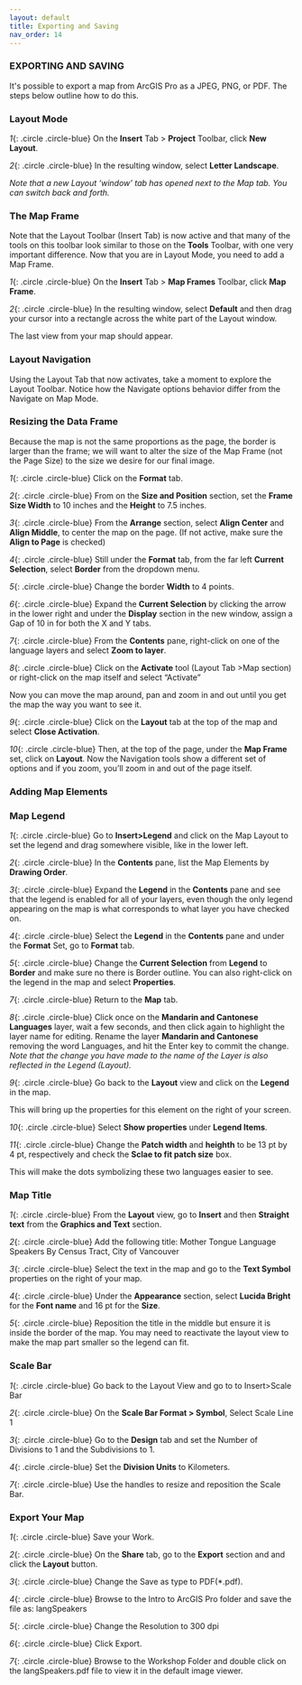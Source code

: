 ```yaml
---
layout: default
title: Exporting and Saving
nav_order: 14
---
```


### EXPORTING AND SAVING
It's possible to export a map from ArcGIS Pro as a JPEG, PNG, or PDF. The steps below outline how to do this.

### Layout Mode
*1*{: .circle .circle-blue} On the **Insert** Tab > **Project** Toolbar, click **New Layout**.

*2*{: .circle .circle-blue} In the resulting window, select **Letter Landscape**. 

_Note that a new Layout ‘window’ tab has opened next to the Map tab. You can switch back and forth._

### The Map Frame
Note that the Layout Toolbar (Insert Tab) is now active and that many of the tools on this toolbar look similar to those on the **Tools** Toolbar, with one very important difference.  Now that you are in Layout Mode, you need to add a Map Frame.

*1*{: .circle .circle-blue} On the **Insert** Tab > **Map Frames** Toolbar, click **Map Frame**.

*2*{: .circle .circle-blue} In the resulting window, select **Default** and then drag your cursor into a rectangle across the white part of the Layout window.   

The last view from your map should appear.

### Layout Navigation
Using the Layout Tab that now activates, take a moment to explore the Layout Toolbar.
Notice how the Navigate options behavior differ from the Navigate on Map Mode.

### Resizing the Data Frame
Because the map is not the same proportions as the page, the border is larger than the frame; we will want to alter the size of the Map Frame (not the Page Size) to the size we desire for our final image.

*1*{: .circle .circle-blue} Click on the **Format** tab.

*2*{: .circle .circle-blue} From on the **Size and Position** section, set the **Frame Size  Width** to 10 inches and the **Height** to 7.5 inches.

*3*{: .circle .circle-blue} From the **Arrange** section, select **Align Center** and **Align Middle**, to center the map on the page. (If not active, make sure the **Align to Page** is checked)

*4*{: .circle .circle-blue} Still under the **Format** tab, from the far left **Current Selection**, select **Border** from the dropdown menu.

*5*{: .circle .circle-blue} Change the border **Width** to 4 points.  

*6*{: .circle .circle-blue} Expand the **Current Selection** by clicking the arrow in the lower right and under the **Display** section in the new window, assign a Gap of 10 in for both the X and Y tabs.

*7*{: .circle .circle-blue} From the **Contents** pane, right-click on one of the language layers and select **Zoom to layer**. 

*8*{: .circle .circle-blue} Click on the **Activate** tool (Layout Tab >Map section) or right-click  on the map itself and select “Activate”

Now you can move the map around, pan and zoom in and out until you get the map the way you want to see it.

*9*{: .circle .circle-blue} Click on the **Layout** tab at the top of the map and select **Close Activation**.

*10*{: .circle .circle-blue}	Then, at the top of the page, under the **Map Frame** set, click on **Layout**. Now the Navigation tools show a different set of options and if you zoom, you’ll zoom in and out of the page itself.

### Adding Map Elements

### Map Legend
*1*{: .circle .circle-blue} Go to **Insert>Legend** and click on the Map Layout to set the legend and drag somewhere visible, like in the lower left.

*2*{: .circle .circle-blue} In the **Contents** pane, list the Map Elements by **Drawing Order**.

*3*{: .circle .circle-blue} Expand the **Legend** in the **Contents** pane and see that the legend is enabled for all of your layers, even though the only legend appearing on the map is what corresponds to what layer you have checked on.

*4*{: .circle .circle-blue} Select the **Legend** in the **Contents** pane and under the **Format** Set, go to **Format** tab.

*5*{: .circle .circle-blue} Change the **Current Selection** from **Legend** to **Border** and make sure no there is Border outline. You can also right-click on the legend in the map and select **Properties**.

*7*{: .circle .circle-blue} Return to the **Map** tab.

*8*{: .circle .circle-blue}	Click once on the **Mandarin and Cantonese Languages** layer, wait a few seconds, and then click again to highlight the layer name for editing.  Rename the layer **Mandarin and Cantonese** removing the word Languages, and hit the Enter key to commit the change.
_Note that the change you have made to the name of the Layer is also reflected in the Legend (Layout)._

*9*{: .circle .circle-blue} Go back to the **Layout** view and click on the **Legend** in the map.

This will bring up the properties for this element on the right of your screen. 

*10*{: .circle .circle-blue} Select **Show properties** under **Legend Items**.

*11*{: .circle .circle-blue} Change the **Patch width** and **heighth** to be 13 pt by 4 pt, respectively and check the **Sclae to fit patch size** box.

This will make the dots symbolizing these two languages easier to see.

### Map Title
*1*{: .circle .circle-blue} From the **Layout** view, go to **Insert** and then **Straight text** from the **Graphics and Text** section.

*2*{: .circle .circle-blue} Add the following title: Mother Tongue Language Speakers By Census Tract, City of Vancouver

*3*{: .circle .circle-blue} Select the text in the map and go to the **Text Symbol** properties on the right of your map. 

*4*{: .circle .circle-blue} Under the **Appearance** section, select **Lucida Bright** for the **Font name** and 16 pt for the **Size**.

*5*{: .circle .circle-blue} Reposition the title in the middle but ensure it is inside the border of the map. You may need to reactivate the layout view to make the map part smaller so the legend can fit.

### Scale Bar
*1*{: .circle .circle-blue} Go back to the Layout View and go to to Insert>Scale Bar

*2*{: .circle .circle-blue} On the **Scale Bar Format > Symbol**, Select Scale Line 1

*3*{: .circle .circle-blue} Go to the **Design** tab and set the Number of Divisions to 1 and the Subdivisions to 1.

*4*{: .circle .circle-blue} Set the **Division Units** to Kilometers. 

*7*{: .circle .circle-blue} Use the handles to resize and reposition the Scale Bar.

### Export Your Map
*1*{: .circle .circle-blue} Save your Work.

*2*{: .circle .circle-blue} On the **Share** tab, go to the **Export** section and and click the **Layout** button.

*3*{: .circle .circle-blue} Change the Save as type to PDF(*.pdf).

*4*{: .circle .circle-blue} Browse to the Intro to ArcGIS Pro folder and save the file as: langSpeakers

*5*{: .circle .circle-blue} Change the Resolution to 300 dpi

*6*{: .circle .circle-blue} Click Export.

*7*{: .circle .circle-blue} Browse to the Workshop Folder and double click on the langSpeakers.pdf file to view it in the default image viewer.
